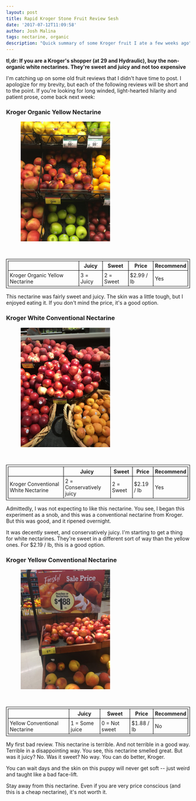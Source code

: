 ```yaml
---
layout: post
title: Rapid Kroger Stone Fruit Review Sesh
date: '2017-07-12T11:09:58'
author: Josh Malina
tags: nectarine, organic
description: "Quick summary of some Kroger fruit I ate a few weeks ago"
---
```


<style>
table{
    border-collapse: collapse;
    border-spacing: 0;
    border:1px solid black;
    padding: 4px;
}

th{
    border:1px solid #000000;
    padding: 4px;
}

td{
    border:1px solid #000000;
    padding: 4px;
}
</style>

<b>tl,dr: If you are a Kroger's shopper (at 29 and Hydraulic), buy
the non-organic white nectarines. They're sweet and juicy and not too expensive</b>

I'm catching up on some old fruit reviews that I didn't have time to post.
I apologize for my brevity, but each of the following reviews
will be short and to the point.
If you're looking for long winded, light-hearted hilarity and patient prose, come back next week:

<h3>Kroger Organic Yellow Nectarine</h3>
<figure>
    <img style="width: 245px;" src="/assets/images/kroger_organic_nectarine.JPG"/>
</figure>
<br>

||Juicy|Sweet|Price|Recommend|
|--- |---|---|---|---|
|Kroger Organic Yellow Nectarine|3 = Juicy|2 = Sweet|$2.99 / lb|Yes|

This nectarine was fairly sweet and juicy. The skin was a little tough, but I enjoyed eating it. If you don't mind the price, it's a good option.


<h3>Kroger White Conventional Nectarine</h3>

<figure>
    <img style="width: 245px;" src="/assets/images/kroger_white_conv_nec.JPG"/>
</figure>
<br>

||Juicy|Sweet|Price|Recommend|
|--- |---|---|---|---|
|Kroger Conventional White Nectarine|2 = Conservatively juicy|2 = Sweet|$2.19 / lb|Yes|

Admittedly, I was not expecting to like this nectarine. You see, I began this experiment as a snob,
and this was a conventional nectarine from Kroger. But this was good, and it ripened overnight.

It was decently sweet, and conservatively juicy. I'm starting to get a thing for white nectarines.
They're sweet in a different sort of way than the yellow ones. For $2.19 / lb, this is a good option.

<h3>Kroger Yellow Conventional Nectarine</h3>

<figure>
    <img style="width: 245px;" src="/assets/images/kroger_conv_yellow_nec.JPG"/>
</figure>
<br>

||Juicy|Sweet|Price|Recommend|
|--- |---|---|---|---|
|Yellow Conventional Nectarine|1 = Some juice|0 = Not sweet|$1.88 / lb|No|

My first bad review. This nectarine is terrible. And not terrible in a good way. Terrible in a disappointing way.
You see, this nectarine smelled great. But was it juicy? No. Was it sweet? No way. You can do better, Kroger.

You can wait days and the skin on this puppy will never get soft -- just weird and taught like a bad face-lift.

Stay away from this nectarine. Even if you are very price conscious (and this is a cheap nectarine), it's not worth it.